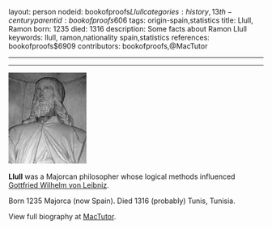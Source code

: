 layout: person
nodeid: bookofproofs$Llull
categories: history,13th-century
parentid: bookofproofs$606
tags: origin-spain,statistics
title: Llull, Ramon
born: 1235
died: 1316
description: Some facts about Ramon Llull
keywords: llull, ramon,nationality spain,statistics
references: bookofproofs$6909
contributors: bookofproofs,@MacTutor

---


---

![Llull.jpg](https://github.com/bookofproofs/bookofproofs.github.io/blob/main/_sources/_assets/images/portraits/Llull.jpg?raw=true)

**Llull** was a Majorcan philosopher whose logical methods influenced <a href="https://mathshistory.st-andrews.ac.uk/Biographies/Leibniz/">Gottfried Wilhelm von Leibniz</a>.

Born 1235 Majorca (now Spain). Died 1316 (probably) Tunis, Tunisia.


View full biography at [MacTutor](https://mathshistory.st-andrews.ac.uk/Biographies/Llull/).